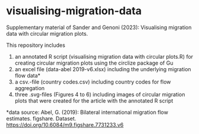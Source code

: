 # visualising-migration-data
Supplementary material of Sander and Genoni (2023): Visualising migration data with circular migration plots.


This repository includes 
1) an annotated R script (visualising migration data with circular plots.R) for creating circular migration plots using the circlize package of Gu
2) an excel file (data-abel 2019-v6.xlsx) including the underlying migration flow data*
3) a csv.-file (country codes.csv) including country codes for flow aggregation
4) three .svg-files (Figures 4 to 6) including images of circular migration plots that were created for the article with the annotated R script





*data source: Abel, G. (2019): Bilateral international migration flow estimates. figshare. Dataset. https://doi.org/10.6084/m9.figshare.7731233.v6
